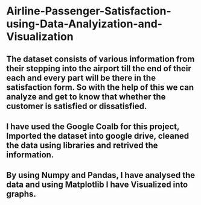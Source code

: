 # Airline-Passenger-Satisfaction-using-Data-Analyization-and-Visualization

## The dataset consists of various information from their stepping into the airport till the end of their each and every part will be there in the satisfaction form. So with the help of this we can analyze and get to know that whether the customer is satisfied or dissatisfied.

## I have used the Google Coalb for this project, Imported the dataset into google drive, cleaned the data using libraries and retrived the information.

## By using Numpy and Pandas, I have analysed the data and using Matplotlib I have Visualized into graphs.
